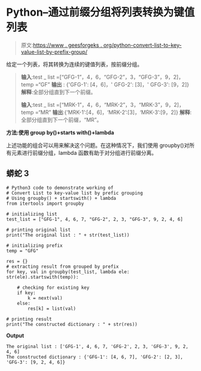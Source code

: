 # Python–通过前缀分组将列表转换为键值列表

> 原文:[https://www . geesforgeks . org/python-convert-list-to-key-value-list-by-prefix-group/](https://www.geeksforgeeks.org/python-convert-list-to-key-value-list-by-prefix-grouping/)

给定一个列表，将其转换为连续的键值列表，按前缀分组。

> **输入**:test _ list =[“GFG-1”，4，6，“GFG-2”，3，“GFG-3”，9，2]，temp =“GF”
> **输出** : {'GFG-1': [4，6]，' GFG-2': [3]，' GFG-3': [9，2]}
> **解释**:全部分组直到下一个前缀。
> 
> **输入**:test _ list =[“MRK-1”，4，6，“MRK-2”，3，“MRK-3”，9，2]，temp =“MR”
> **输出**:{‘MRK-1’:[4，6]，‘MRK-2’:[3]，‘MRK-3’:[9，2]}
> **解释**:全部分组直到下一个前缀，“MR”。

**方法:使用 group by()+starts with()+lambda**

上述功能的组合可以用来解决这个问题。在这种情况下，我们使用 groupby()对所有元素进行前缀分组，lambda 函数有助于对分组进行前缀分离。

## 蟒蛇 3

```
# Python3 code to demonstrate working of 
# Convert List to key-value list by prefic grouping
# Using groupby() + startswith() + lambda
from itertools import groupby

# initializing list
test_list = ["GFG-1", 4, 6, 7, "GFG-2", 2, 3, "GFG-3", 9, 2, 4, 6]

# printing original list
print("The original list : " + str(test_list))

# initializing prefix 
temp = "GFG"

res = {}
# extracting result from grouped by prefix
for key, val in groupby(test_list, lambda ele: str(ele).startswith(temp)):

    # checking for existing key 
    if key:
        k = next(val)
    else:
        res[k] = list(val)

# printing result 
print("The constructed dictionary : " + str(res))
```

**Output**

```
The original list : ['GFG-1', 4, 6, 7, 'GFG-2', 2, 3, 'GFG-3', 9, 2, 4, 6]
The constructed dictionary : {'GFG-1': [4, 6, 7], 'GFG-2': [2, 3], 'GFG-3': [9, 2, 4, 6]}

```